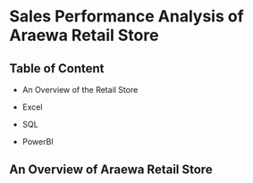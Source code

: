 # Sales Performance Analysis of Araewa Retail Store

## Table of Content

- An Overview of the Retail Store

- Excel

- SQL

- PowerBI

## An Overview of Araewa Retail Store
